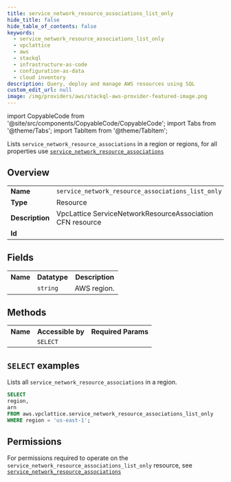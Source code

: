 ```yaml
---
title: service_network_resource_associations_list_only
hide_title: false
hide_table_of_contents: false
keywords:
  - service_network_resource_associations_list_only
  - vpclattice
  - aws
  - stackql
  - infrastructure-as-code
  - configuration-as-data
  - cloud inventory
description: Query, deploy and manage AWS resources using SQL
custom_edit_url: null
image: /img/providers/aws/stackql-aws-provider-featured-image.png
---
```


import CopyableCode from '@site/src/components/CopyableCode/CopyableCode';
import Tabs from '@theme/Tabs';
import TabItem from '@theme/TabItem';

Lists <code>service_network_resource_associations</code> in a region or regions, for all properties use <a href="/providers/aws/serviceName/service_network_resource_associations/"><code>service_network_resource_associations</code></a>

## Overview
<table><tbody>
<tr><td><b>Name</b></td><td><code>service_network_resource_associations_list_only</code></td></tr>
<tr><td><b>Type</b></td><td>Resource</td></tr>
<tr><td><b>Description</b></td><td>VpcLattice ServiceNetworkResourceAssociation CFN resource</td></tr>
<tr><td><b>Id</b></td><td><CopyableCode code="aws.vpclattice.service_network_resource_associations_list_only" /></td></tr>
</tbody></table>

## Fields
<table><tbody><tr><th>Name</th><th>Datatype</th><th>Description</th></tr><tr><td><CopyableCode code="region" /></td><td><code>string</code></td><td>AWS region.</td></tr>
</tbody></table>

## Methods

<table><tbody>
  <tr>
    <th>Name</th>
    <th>Accessible by</th>
    <th>Required Params</th>
  </tr>
  <tr>
    <td><CopyableCode code="list_resources" /></td>
    <td><code>SELECT</code></td>
    <td><CopyableCode code="region" /></td>
  </tr>
</tbody></table>

## `SELECT` examples
Lists all <code>service_network_resource_associations</code> in a region.
```sql
SELECT
region,
arn
FROM aws.vpclattice.service_network_resource_associations_list_only
WHERE region = 'us-east-1';
```


## Permissions

For permissions required to operate on the <code>service_network_resource_associations_list_only</code> resource, see <a href="/providers/aws/vpclattice/service_network_resource_associations/#permissions"><code>service_network_resource_associations</code></a>

